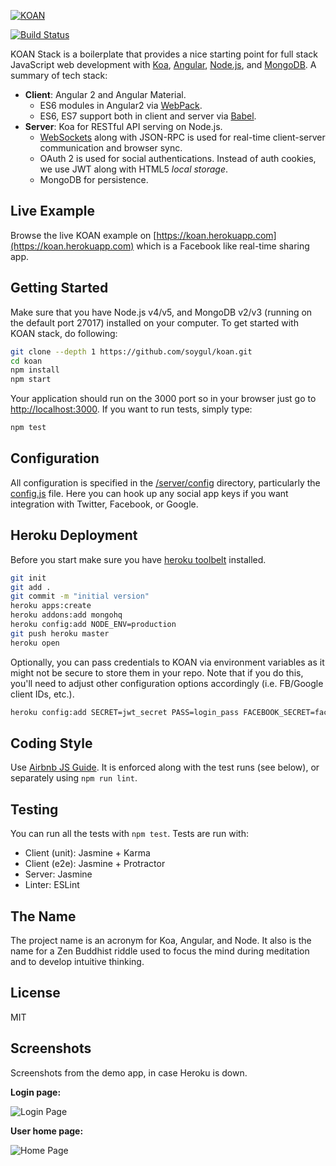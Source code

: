 [![KOAN](/client/images/koan.png)](https://koan.herokuapp.com)

[![Build Status](https://travis-ci.org/soygul/koan.svg?branch=master)](https://travis-ci.org/soygul/koan)

KOAN Stack is a boilerplate that provides a nice starting point for full stack JavaScript web development with [Koa](http://koajs.com/), [Angular](https://angular.io/), [Node.js](http://www.nodejs.org/), and [MongoDB](https://www.mongodb.org/). A summary of tech stack:
* **Client**: Angular 2 and Angular Material.
  * ES6 modules in Angular2 via [WebPack](https://webpack.github.io).
  * ES6, ES7 support both in client and server via [Babel](https://babeljs.io/).
* **Server**: Koa for RESTful API serving on Node.js.
  * [WebSockets](https://developer.mozilla.org/en/docs/WebSockets) along with JSON-RPC is used for real-time client-server communication and browser sync.
  * OAuth 2 is used for social authentications. Instead of auth cookies, we use JWT along with HTML5 *local storage*.
  * MongoDB for persistence.

## Live Example
Browse the live KOAN example on [https://koan.herokuapp.com](https://koan.herokuapp.com) which is a Facebook like real-time sharing app.

## Getting Started
Make sure that you have Node.js v4/v5, and MongoDB v2/v3 (running on the default port 27017) installed on your computer. To get started with KOAN stack, do following:

```bash
git clone --depth 1 https://github.com/soygul/koan.git
cd koan
npm install
npm start
```

Your application should run on the 3000 port so in your browser just go to [http://localhost:3000](http://localhost:3000). If you want to run tests, simply type:

```bash
npm test
```

## Configuration
All configuration is specified in the [/server/config](/server/config/) directory, particularly the [config.js](/server/config/config.js) file. Here you can hook up any social app keys if you want integration with Twitter, Facebook, or Google.

## Heroku Deployment
Before you start make sure you have <a href="https://toolbelt.heroku.com/">heroku toolbelt</a> installed.

```bash
git init
git add .
git commit -m "initial version"
heroku apps:create
heroku addons:add mongohq
heroku config:add NODE_ENV=production
git push heroku master
heroku open
```

Optionally, you can pass credentials to KOAN via environment variables as it might not be secure to store them in your repo. Note that if you do this, you'll need to adjust other configuration options accordingly (i.e. FB/Google client IDs, etc.).

```bash
heroku config:add SECRET=jwt_secret PASS=login_pass FACEBOOK_SECRET=facebook_oauth_secret GOOGLE_SECRET=google_oauth_secret
```

## Coding Style
Use [Airbnb JS Guide](https://github.com/airbnb/javascript). It is enforced along with the test runs (see below), or separately using `npm run lint`.

## Testing
You can run all the tests with `npm test`. Tests are run with:
* Client (unit): Jasmine + Karma
* Client (e2e): Jasmine + Protractor
* Server: Jasmine
* Linter: ESLint

## The Name
The project name is an acronym for Koa, Angular, and Node. It also is the name for a Zen Buddhist riddle used to focus the mind during meditation and to develop intuitive thinking.

## License
MIT

## Screenshots

Screenshots from the demo app, in case Heroku is down.

**Login page:**

![Login Page](/client/images/scrshot_login.png)

**User home page:**

![Home Page](/client/images/scrshot_home.png)
